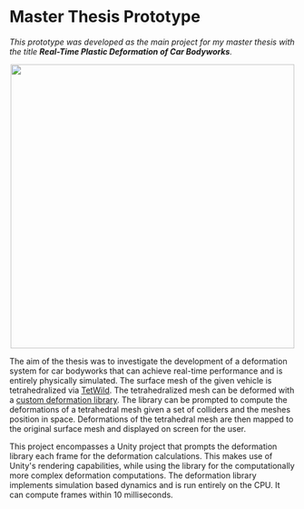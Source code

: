 # Master Thesis Prototype

*This prototype was developed as the main project for my master thesis with the title **Real-Time Plastic Deformation of Car Bodyworks**.*
<p align="center">
<img src="/media/crash_animation.gif" width="500px">
</p>
The aim of the thesis was to investigate the development of a deformation system for car bodyworks that can achieve real-time performance and is entirely physically simulated. 
The surface mesh of the given vehicle is tetrahedralized via <a href="https://github.com/Yixin-Hu/TetWild">TetWild</a>. The tetrahedralized mesh can be deformed with a 
<a href="https://github.com/JamesTheButler/PlasticDeformationDLL">custom deformation library</a>. The library can be prompted to compute the deformations of a
tetrahedral mesh given a set of colliders and the meshes position in space. Deformations of the tetrahedral mesh are then mapped to the original surface mesh and 
displayed on screen for the user.


This project encompasses a Unity project that prompts the deformation library each frame for the deformation calculations. This makes use of Unity's rendering capabilities, while
using the library for the computationally more complex deformation computations. The deformation library implements simulation based dynamics and is run 
entirely on the CPU. It can compute frames within 10 milliseconds.
